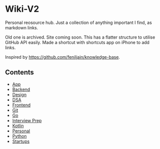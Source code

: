# Wiki-V2
Personal reosource hub. Just a collection of anything important I find, as markdown links. 

Old one is archived. Site coming soon. This has a flatter structure to utilise GitHub API easily. Made a shortcut with shortcuts app on iPhone to add links.

Inspired by https://github.com/feniljain/knowledge-base.

## Contents
* [App](App/README.md)
* [Backend](Backend/README.md)
* [Design](Design/README.md)
* [DSA](DSA/README.md)
* [Frontend](Frontend/README.md)
* [Git](Git/README.md)
* [Go](Go/README.md)
* [Interview Prep](Interview%20Prep/README.md)
* [Kotlin](Kotlin/README.md)
* [Personal](Personal/README.md)
* [Python](Python/README.md)
* [Startups](Startups/README.md)

